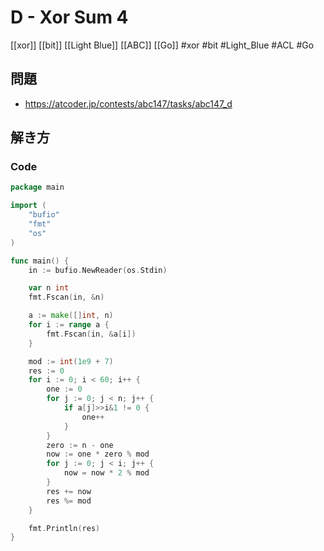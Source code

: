 # D - Xor Sum 4
[[xor]] [[bit]] [[Light Blue]] [[ABC]] [[Go]]
#xor #bit #Light_Blue #ACL #Go 

## 問題
- https://atcoder.jp/contests/abc147/tasks/abc147_d

## 解き方
### Code
```go
package main

import (
	"bufio"
	"fmt"
	"os"
)

func main() {
	in := bufio.NewReader(os.Stdin)

	var n int
	fmt.Fscan(in, &n)

	a := make([]int, n)
	for i := range a {
		fmt.Fscan(in, &a[i])
	}

	mod := int(1e9 + 7)
	res := 0
	for i := 0; i < 60; i++ {
		one := 0
		for j := 0; j < n; j++ {
			if a[j]>>i&1 != 0 {
				one++
			}
		}
		zero := n - one
		now := one * zero % mod
		for j := 0; j < i; j++ {
			now = now * 2 % mod
		}
		res += now
		res %= mod
	}

	fmt.Println(res)
}
```